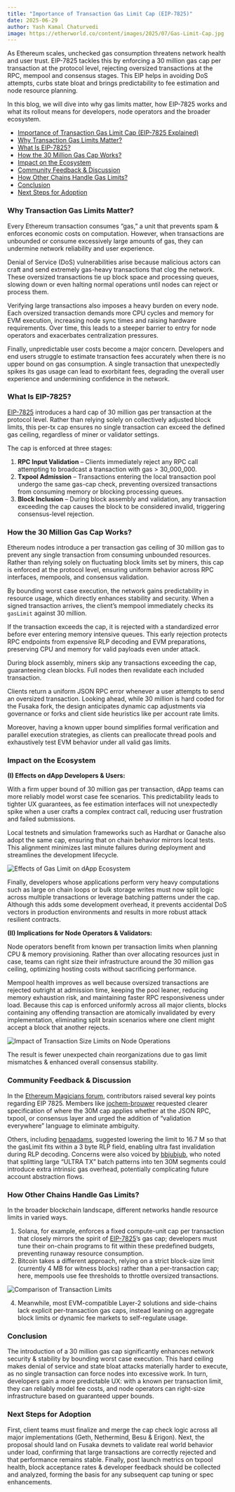 ```yaml
---
title: "Importance of Transaction Gas Limit Cap (EIP-7825)"
date: 2025-06-29
author: Yash Kamal Chaturvedi
image: https://etherworld.co/content/images/2025/07/Gas-Limit-Cap.jpg
---
```


As Ethereum scales, unchecked gas consumption threatens network health and user trust. EIP-7825 tackles this by enforcing a 30 million gas cap per transaction at the protocol level, rejecting oversized transactions at the RPC, mempool and consensus stages. This EIP helps in avoiding DoS attempts, curbs state bloat and brings predictability to fee estimation and node resource planning. 

In this blog, we will dive into why gas limits matter, how EIP-7825 works and what its rollout means for developers, node operators and the broader ecosystem.

* [Importance of Transaction Gas Limit Cap (EIP-7825 Explained)](#importance-of-transaction-gas-limit-cap-eip-7825-explained)
* [Why Transaction Gas Limits Matter?](#why-transaction-gas-limits-matter)
* [What Is EIP-7825?](#what-is-eip-7825)
* [How the 30 Million Gas Cap Works?](#how-the-30-million-gas-cap-works)
* [Impact on the Ecosystem](#impact-on-the-ecosystem)
* [Community Feedback & Discussion](#community-feedback-&-discussion)
* [How Other Chains Handle Gas Limits?](#how-other-chains-handle-gas-limits)
* [Conclusion](#conclusion)
* [Next Steps for Adoption](#next-steps-for-adoption)

### Why Transaction Gas Limits Matter? 

Every Ethereum transaction consumes “gas,” a unit that prevents spam & enforces economic costs on computation. However, when transactions are unbounded or consume excessively large amounts of gas, they can undermine network reliability and user experience.

Denial of Service (DoS) vulnerabilities arise because malicious actors can craft and send extremely gas-heavy transactions that clog the network. These oversized transactions tie up block space and processing queues, slowing down or even halting normal operations until nodes can reject or process them.

Verifying large transactions also imposes a heavy burden on every node. Each oversized transaction demands more CPU cycles and memory for EVM execution, increasing node sync times and raising hardware requirements. Over time, this leads to a steeper barrier to entry for node operators and exacerbates centralization pressures.

Finally, unpredictable user costs become a major concern. Developers and end users struggle to estimate transaction fees accurately when there is no upper bound on gas consumption. A single transaction that unexpectedly spikes its gas usage can lead to exorbitant fees, degrading the overall user experience and undermining confidence in the network.

### What Is EIP-7825?

[EIP-7825](https://eipsinsight.com/eips/eip-7825) introduces a hard cap of 30 million gas per transaction at the protocol level. Rather than relying solely on collectively adjusted block limits, this per-tx cap ensures no single transaction can exceed the defined gas ceiling, regardless of miner or validator settings. 

The cap is enforced at three stages:
1. **RPC Input Validation** – Clients immediately reject any RPC call attempting to broadcast a transaction with gas > 30_000_000.
2. **Txpool Admission** – Transactions entering the local transaction pool undergo the same gas-cap check, preventing oversized transactions from consuming memory or blocking processing queues.
3. **Block Inclusion** – During block assembly and validation, any transaction exceeding the cap causes the block to be considered invalid, triggering consensus-level rejection. 

### How the 30 Million Gas Cap Works?

Ethereum nodes introduce a per transaction gas ceiling of 30 million gas to prevent any single transaction from consuming unbounded resources. Rather than relying solely on fluctuating block limits set by miners, this cap is enforced at the protocol level, ensuring uniform behavior across RPC interfaces, mempools, and consensus validation. 

By bounding worst case execution, the network gains predictability in resource usage, which directly enhances stability and security. When a signed transaction arrives, the client’s mempool immediately checks its `gasLimit` against 30 million. 

If the transaction exceeds the cap, it is rejected with a standardized error before ever entering memory intensive queues. This early rejection protects RPC endpoints from expensive RLP decoding and EVM preparations, preserving CPU and memory for valid payloads even under attack.

During block assembly, miners skip any transactions exceeding the cap, guaranteeing clean blocks. Full nodes then revalidate each included transaction. 

Clients return a uniform JSON RPC error whenever a user attempts to send an oversized transaction. Looking ahead, while 30 million is hard coded for the Fusaka fork, the design anticipates dynamic cap adjustments via governance or forks and client side heuristics like per account rate limits. 

Moreover, having a known upper bound simplifies formal verification and parallel execution strategies, as clients can preallocate thread pools and exhaustively test EVM behavior under all valid gas limits.

### Impact on the Ecosystem

**(I) Effects on dApp Developers & Users:**

With a firm upper bound of 30 million gas per transaction, dApp teams can more reliably model worst case fee scenarios. This predictability leads to tighter UX guarantees, as fee estimation interfaces will not unexpectedly spike when a user crafts a complex contract call, reducing user frustration and failed submissions. 

Local testnets and simulation frameworks such as Hardhat or Ganache also adopt the same cap, ensuring that on chain behavior mirrors local tests. This alignment minimizes last minute failures during deployment and streamlines the development lifecycle. 

![Effects of Gas Limit on dApp Ecosystem](https://etherworld.co/content/images/2025/07/Coinbase-s-6-Step-Crisis-Response--2--1.jpg)

Finally, developers whose applications perform very heavy computations such as large on chain loops or bulk storage writes must now split logic across multiple transactions or leverage batching patterns under the cap. Although this adds some development overhead, it prevents accidental DoS vectors in production environments and results in more robust attack resilient contracts.

**(II) Implications for Node Operators & Validators:**

Node operators benefit from known per transaction limits when planning CPU & memory provisioning. Rather than over allocating resources just in case, teams can right size their infrastructure around the 30 million gas ceiling, optimizing hosting costs without sacrificing performance. 

Mempool health improves as well because oversized transactions are rejected outright at admission time, keeping the pool leaner, reducing memory exhaustion risk, and maintaining faster RPC responsiveness under load. Because this cap is enforced uniformly across all major clients, blocks containing any offending transaction are atomically invalidated by every implementation, eliminating split brain scenarios where one client might accept a block that another rejects. 

![Impact of Transaction Size Limits on Node Operations](https://etherworld.co/content/images/2025/07/Coinbase-s-6-Step-Crisis-Response--4--1.jpg)

The result is fewer unexpected chain reorganizations due to gas limit mismatches & enhanced overall consensus stability.


### Community Feedback & Discussion  

In the [Ethereum Magicians forum](https://ethereum-magicians.org/t/eip-7825-transaction-gas-limit-cap/21848), contributors raised several key points regarding EIP 7825. Members like [jochem-brouwer](https://ethereum-magicians.org/u/jochem-brouwer) requested clearer specification of where the 30M cap applies whether at the JSON RPC, txpool, or consensus layer and urged the addition of “validation everywhere” language to eliminate ambiguity. 

Others, including [benaadams](https://ethereum-magicians.org/u/benaadams), suggested lowering the limit to 16.7 M so that the gasLimit fits within a 3 byte RLP field, enabling ultra fast invalidation during RLP decoding. Concerns were also voiced by [bbjubjub](https://ethereum-magicians.org/u/bbjubjub), who noted that splitting large “ULTRA TX” batch patterns into ten 30M segments could introduce extra intrinsic gas overhead, potentially complicating future account abstraction flows. 

### How Other Chains Handle Gas Limits?  

In the broader blockchain landscape, different networks handle resource limits in varied ways. 

1. Solana, for example, enforces a fixed compute-unit cap per transaction that closely mirrors the spirit of [EIP-7825](https://youtu.be/qg4FX4aCsRc?si=0srys80PGDjP1cLY)’s gas cap; developers must tune their on-chain programs to fit within these predefined budgets, preventing runaway resource consumption. 
2. Bitcoin takes a different approach, relying on a strict block-size limit (currently 4 MB for witness blocks) rather than a per-transaction cap; here, mempools use fee thresholds to throttle oversized transactions. 

![Comparison of Transaction Limits](https://etherworld.co/content/images/2025/07/Coinbase-s-6-Step-Crisis-Response--1-.jpg)

4. Meanwhile, most EVM-compatible Layer-2 solutions and side-chains lack explicit per-transaction gas caps, instead leaning on aggregate block limits or dynamic fee markets to self-regulate usage.

### Conclusion  

The introduction of a 30 million gas cap significantly enhances network security & stability by bounding worst case execution. This hard ceiling makes denial of service and state bloat attacks materially harder to execute, as no single transaction can force nodes into excessive work. In turn, developers gain a more predictable UX: with a known per transaction limit, they can reliably model fee costs, and node operators can right-size infrastructure based on guaranteed upper bounds. 

### Next Steps for Adoption

First, client teams must finalize and merge the cap check logic across all major implementations (Geth, Nethermind, Besu & Erigon). Next, the proposal should land on Fusaka devnets to validate real world behavior under load, confirming that large transactions are correctly rejected and that performance remains stable.  Finally, post launch metrics on txpool health, block acceptance rates & developer feedback should be collected and analyzed, forming the basis for any subsequent cap tuning or spec enhancements.
